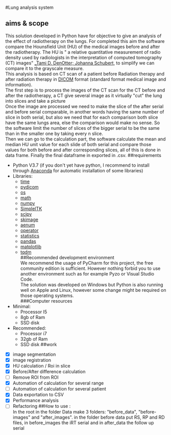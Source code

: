 #Lung analysis system  
## aims & scope  
This solution developed in Python have for objective to give an analysis of 
the effect of radiotherapy on the lungs. For completed this aim the software compare the Hounsfield Unit (HU) of the
medical images before and after the radiotherapy. The HU is " a relative quantitative measurement of radio density used by radiologists in the interpretation of computed
tomography (CT) images" [_Tami D. DenOtter; Johanna Schubert](https://www.ncbi.nlm.nih.gov/books/NBK547721/), to
simplify we can compare it to the grayscale measure.   
This analysis is based on CT scan of a patient before Radiation therapy and after radiation therapy in
[DICOM](https://www.dicomstandard.org/) format (standard format medical image and information).  
The first step is to process the images of the CT scan for the CT before and after the radiotherapy, a CT give several 
image as it virtually "cut" the lung into slices and take a picture    
Once the image are processed we need to make the slice of the after serial and before serial comparable, in another words
having the same number of slice in both serial, but also we need that for each comparison both slice have the same lungs
area, else the comparison would make no sense. So the software limit the number of slices of the bigger serial to be
the same than in the smaller one by taking every n slice.  
Then we can go to the calculation part, the software calculate the mean and median HU unit value for each slide of both
serial and compare those values for both before and after corresponding slices, all of this is done in data frame.
Finally the final dataframe in exported in .csv.
##requirements  
* Python V3.7 (if you don't yet have python, I recommend to install through [Anaconda](https://www.anaconda.com/) for 
automatic installation of some libraries)  
* Libraries:  
  * [time](https://docs.python.org/3/library/time.html)  
  * [pydicom](https://pydicom.github.io/)  
  * [os](https://docs.python.org/3/library/os.html)  
  * [math](https://docs.python.org/3/library/math.html)  
  * [numpy](https://numpy.org/)  
  * [SimpleITK](https://pypi.org/project/SimpleITK/)  
  * [scipy](https://www.scipy.org/)  
  * [skimage](https://scikit-image.org/)  
  * [aenum](https://pypi.org/project/aenum/)  
  * [operator](https://docs.python.org/3/library/operator.html)  
  * [statistics](https://docs.python.org/3/library/statistics.html)  
  * [pandas](https://pandas.pydata.org/)  
  * [matplotlib](https://matplotlib.org/)
  * [tqdm](https://github.com/tqdm/tqdm)  
##Recommended development environment  
We recommend the usage of PyCharm for this project, the free community edition is sufficient. However nothing forbid you
to use another environment such as for example Pyzo or Visual Studio Code.  
The solution was developed on Windows but Python is also running well on Apple and Linux, however some change might be 
required on those operating systems.  
###Computer resources  
* Minimal:
  * Processor I5
  * 8gb of Ram
  * SSD disk
* Recommended:
  * Processor i7
  * 32gb of Ram
  * SSD disk
##work  
- [x] image segmentation
- [x] image registration
- [x] HU calculation / Roi in slice
- [x] Before/After difference calculation
- [ ] Remove ROI from ROI
- [x] Automation of calculation for several range
- [ ] Automation of calculation for several patient
- [x] Data exportation to CSV 
- [x] Performance analysis 
- [ ] Refactoring
##How to use :  
In the root in the folder Data make 3 folders: "before_data", "before-images" and "after_images". in the folder
before data put RS, RP and RD files, in before_images the iRT serial and in after_data the follow up serial